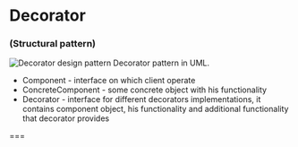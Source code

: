# Decorator
### (Structural pattern)

![Decorator design pattern](https://upload.wikimedia.org/wikipedia/commons/e/e9/Decorator_UML_class_diagram.svg)
Decorator pattern in UML.

* Component - interface on which client operate
* ConcreteComponent - some concrete object with his functionality
* Decorator - interface for different decorators implementations, it contains component object, his functionality and
 additional functionality that decorator provides

===
